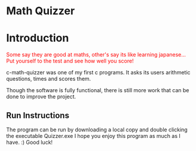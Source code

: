 # Math Quizzer
<h1> Introduction </h1>
<font color="red">
Some say they are good at maths, other's say its like learning japanese... </br>
Put yourself to the test and see how well you score!
</font>

c-math-quizzer was one of my first c programs.
It asks its users arithmetic questions, times and scores them.

Though the software is fully functional,
there is still more work that can be done to improve the project.

<h2> Run Instructions </h2>
The program can be run by downloading a local copy and double clicking the executable Quizzer.exe
I hope you enjoy this program as much as I have. :) Good luck!
